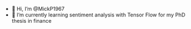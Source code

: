 - 👋 Hi, I’m @MickP1967
- 🌱 I’m currently learning  sentiment analysis with Tensor Flow for my PhD thesis in finance


<!---
MickP1967/MickP1967 is a ✨ special ✨ repository because its `README.md` (this file) appears on your GitHub profile.
You can click the Preview link to take a look at your changes.
--->
